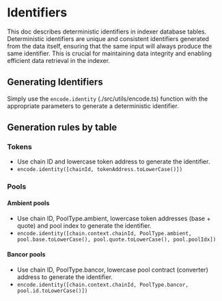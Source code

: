 # Identifiers

This doc describes deterministic identifiers in indexer database tables.
Deterministic identifiers are unique and consistent identifiers generated from the data itself, ensuring that the same input will always produce the same identifier. This is crucial for maintaining data integrity and enabling efficient data retrieval in the indexer.

## Generating Identifiers

Simply use the `encode.identity` (./src/utils/encode.ts) function with the appropriate parameters to generate a deterministic identifier.

## Generation rules by table

### Tokens

- Use chain ID and lowercase token address to generate the identifier.
- `encode.identity([chainId, tokenAddress.toLowerCase()])`

### Pools

#### Ambient pools

- Use chain ID, PoolType.ambient, lowercase token addresses (base + quote) and pool index to generate the identifier.
- `encode.identity([chain.context.chainId, PoolType.ambient, pool.base.toLowerCase(), pool.quote.toLowerCase(), pool.poolIdx])`

#### Bancor pools

- Use chain ID, PoolType.bancor, lowercase pool contract (converter) address to generate the identifier.
- `encode.identity([chain.context.chainId, PoolType.bancor, pool.id.toLowerCase()])`
